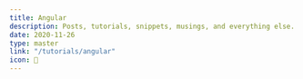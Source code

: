 ```yaml
---
title: Angular
description: Posts, tutorials, snippets, musings, and everything else.
date: 2020-11-26
type: master
link: "/tutorials/angular"
icon: 📝
---
```

